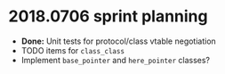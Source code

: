 # 2018.0706 sprint planning
- **Done:** Unit tests for protocol/class vtable negotiation
- TODO items for `class_class`
- Implement `base_pointer` and `here_pointer` classes?
